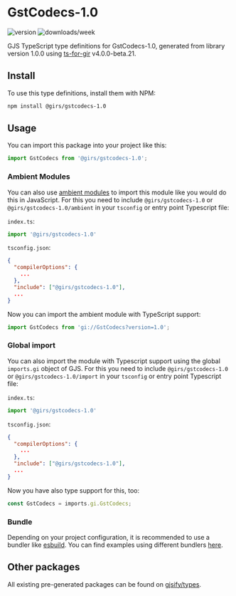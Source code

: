 
# GstCodecs-1.0

![version](https://img.shields.io/npm/v/@girs/gstcodecs-1.0)
![downloads/week](https://img.shields.io/npm/dw/@girs/gstcodecs-1.0)


GJS TypeScript type definitions for GstCodecs-1.0, generated from library version 1.0.0 using [ts-for-gir](https://github.com/gjsify/ts-for-gir) v4.0.0-beta.21.


## Install

To use this type definitions, install them with NPM:
```bash
npm install @girs/gstcodecs-1.0
```

## Usage

You can import this package into your project like this:
```ts
import GstCodecs from '@girs/gstcodecs-1.0';
```

### Ambient Modules

You can also use [ambient modules](https://github.com/gjsify/ts-for-gir/tree/main/packages/cli#ambient-modules) to import this module like you would do this in JavaScript.
For this you need to include `@girs/gstcodecs-1.0` or `@girs/gstcodecs-1.0/ambient` in your `tsconfig` or entry point Typescript file:

`index.ts`:
```ts
import '@girs/gstcodecs-1.0'
```

`tsconfig.json`:
```json
{
  "compilerOptions": {
    ...
  },
  "include": ["@girs/gstcodecs-1.0"],
  ...
}
```

Now you can import the ambient module with TypeScript support: 

```ts
import GstCodecs from 'gi://GstCodecs?version=1.0';
```

### Global import

You can also import the module with Typescript support using the global `imports.gi` object of GJS.
For this you need to include `@girs/gstcodecs-1.0` or `@girs/gstcodecs-1.0/import` in your `tsconfig` or entry point Typescript file:

`index.ts`:
```ts
import '@girs/gstcodecs-1.0'
```

`tsconfig.json`:
```json
{
  "compilerOptions": {
    ...
  },
  "include": ["@girs/gstcodecs-1.0"],
  ...
}
```

Now you have also type support for this, too:

```ts
const GstCodecs = imports.gi.GstCodecs;
```

### Bundle

Depending on your project configuration, it is recommended to use a bundler like [esbuild](https://esbuild.github.io/). You can find examples using different bundlers [here](https://github.com/gjsify/ts-for-gir/tree/main/examples).

## Other packages

All existing pre-generated packages can be found on [gjsify/types](https://github.com/gjsify/types).

